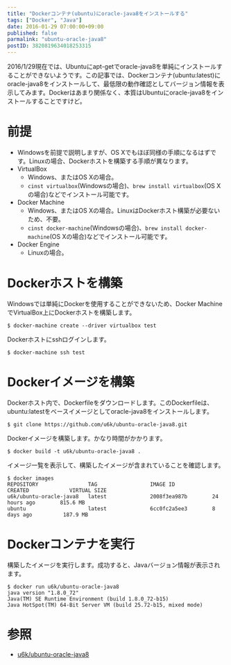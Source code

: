 ```yaml
---
title: "Dockerコンテナ(ubuntu)にoracle-java8をインストールする"
tags: ["Docker", "Java"]
date: 2016-01-29 07:00:00+09:00
published: false
parmalink: "ubuntu-oracle-java8"
postID: 3820819634018253315
---
```


2016/1/29現在では、Ubuntuにapt-getでoracle-java8を単純にインストールすることができないようです。この記事では、Dockerコンテナ(ubuntu:latest)にoracle-java8をインストールして、最低限の動作確認としてバージョン情報を表示してみます。Dockerはあまり関係なく、本質はUbuntuにoracle-java8をインストールすることですけど。

<!-- more -->

# 前提

* Windowsを前提で説明しますが、OS Xでもほぼ同様の手順になるはずです。Linuxの場合、Dockerホストを構築する手順が異なります。
* VirtualBox
    * Windows、またはOS Xの場合。
    * `cinst virtualbox`(Windowsの場合)、`brew install virtualbox`(OS Xの場合)などでインストール可能です。
* Docker Machine
    * Windows、またはOS Xの場合。LinuxはDockerホスト構築が必要ないため、不要。
    * `cinst docker-machine`(Windowsの場合)、`brew install docker-machine`(OS Xの場合)などでインストール可能です。
* Docker Engine
    * Linuxの場合。

# Dockerホストを構築

Windowsでは単純にDockerを使用することができないため、Docker MachineでVirtualBox上にDockerホストを構築します。

```
$ docker-machine create --driver virtualbox test
```

Dockerホストにsshログインします。

```
$ docker-machine ssh test
```

# Dockerイメージを構築

Dockerホスト内で、Dockerfileをダウンロードします。このDockerfileは、ubuntu:latestをベースイメージとしてoracle-java8をインストールします。

```
$ git clone https://github.com/u6k/ubuntu-oracle-java8.git
```

Dockerイメージを構築します。かなり時間がかかります。

```
$ docker build -t u6k/ubuntu-oracle-java8 .
```

イメージ一覧を表示して、構築したイメージが含まれていることを確認します。

```
$ docker images
REPOSITORY                TAG                 IMAGE ID            CREATED             VIRTUAL SIZE
u6k/ubuntu-oracle-java8   latest              2008f3ea987b        24 hours ago        815.6 MB
ubuntu                    latest              6cc0fc2a5ee3        8 days ago          187.9 MB
```

# Dockerコンテナを実行

構築したイメージを実行します。成功すると、Javaバージョン情報が表示されます。

```
$ docker run u6k/ubuntu-oracle-java8
java version "1.8.0_72"
Java(TM) SE Runtime Environment (build 1.8.0_72-b15)
Java HotSpot(TM) 64-Bit Server VM (build 25.72-b15, mixed mode)
```

# 参照

* [u6k/ubuntu-oracle-java8](https://github.com/u6k/ubuntu-oracle-java8)
